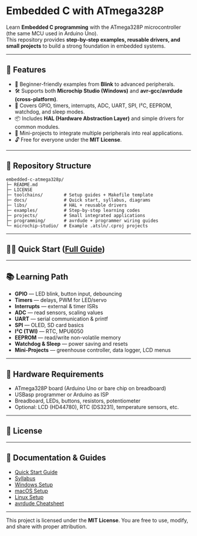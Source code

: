 # Embedded C with ATmega328P

Learn **Embedded C programming** with the ATmega328P microcontroller (the same MCU used in Arduino Uno).  
This repository provides **step-by-step examples, reusable drivers, and small projects** to build a strong foundation in embedded systems.

---

## 🚀 Features
- 📘 Beginner-friendly examples from **Blink** to advanced peripherals.  
- 🛠️ Supports both **Microchip Studio (Windows)** and **avr-gcc/avrdude (cross-platform)**.  
- 🔌 Covers GPIO, timers, interrupts, ADC, UART, SPI, I²C, EEPROM, watchdog, and sleep modes.  
- 📦 Includes **HAL (Hardware Abstraction Layer)** and simple drivers for common modules.  
- 🌱 Mini-projects to integrate multiple peripherals into real applications.  
- 🔓 Free for everyone under the **MIT License**.

---

## 📂 Repository Structure
```text
embedded-c-atmega328p/
├─ README.md
├─ LICENSE
├─ toolchains/        # Setup guides + Makefile template
├─ docs/              # Quick start, syllabus, diagrams
├─ libs/              # HAL + reusable drivers
├─ examples/          # Step-by-step learning codes
├─ projects/          # Small integrated applications
├─ programming/       # avrdude + programmer wiring guides
└─ microchip-studio/  # Example .atsln/.cproj projects
```


---

## 🧑‍💻 Quick Start ([Full Guide](docs/quick-start.md))


---

## 📚 Learning Path

- **GPIO** — LED blink, button input, debouncing
- **Timers** — delays, PWM for LED/servo
- **Interrupts** — external & timer ISRs
- **ADC** — read sensors, scaling values
- **UART** — serial communication & printf
- **SPI** — OLED, SD card basics
- **I²C (TWI)** — RTC, MPU6050
- **EEPROM** — read/write non-volatile memory
- **Watchdog & Sleep** — power saving and resets
- **Mini-Projects** — greenhouse controller, data logger, LCD menus

---

## 🔧 Hardware Requirements

- ATmega328P board (Arduino Uno or bare chip on breadboard)
- USBasp programmer or Arduino as ISP
- Breadboard, LEDs, buttons, resistors, potentiometer
- Optional: LCD (HD44780), RTC (DS3231), temperature sensors, etc.

---

## 📜 License


---

## 📖 Documentation & Guides

- [Quick Start Guide](docs/quick-start.md)
- [Syllabus](docs/syllabus.md)
- [Windows Setup](toolchanins/windows-setup.md)
- [macOS Setup](toolchanins/macos-setup.md)
- [Linux Setup](toolchanins/linus-setup.md)
- [avrdude Cheatsheet](programming/avrdude-cheatsheet.md)

---

This project is licensed under the **MIT License**.
You are free to use, modify, and share with proper attribution.